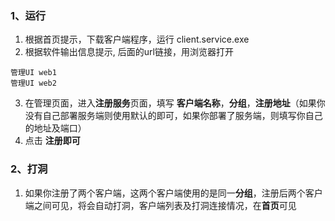 <!--
 * @Author: snltty
 * @Date: 2022-08-25 15:50:22
 * @LastEditors: snltty
 * @LastEditTime: 2022-08-25 16:00:22
 * @version: v1.0.0
 * @Descripttion: 功能说明
 * @FilePath: \web.hour.express.vued:\Desktop\p2p-tunnel\public\md\1、注册及打洞.md
-->
### 1、运行
1. 根据首页提示，下载客户端程序，运行 client.service.exe
2. 根据软件输出信息提示, 后面的url链接，用浏览器打开
```
管理UI web1
管理UI web2
```
3. 在管理页面，进入**注册服务**页面，填写 **客户端名称**，**分组**，**注册地址**（如果你没有自己部署服务端则使用默认的即可，如果你部署了服务端，则填写你自己的地址及端口）
4. 点击 **注册即可**

### 2、打洞
1. 如果你注册了两个客户端，这两个客户端使用的是同一**分组**，注册后两个客户端之间可见，将会自动打洞，客户端列表及打洞连接情况，在**首页**可见